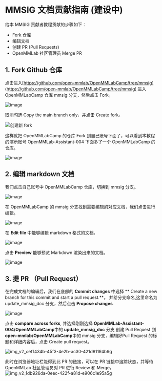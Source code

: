 # MMSIG 文档贡献指南 (建设中)


给本 MMSIG 贡献者教程贡献的步骤如下：

* Fork 仓库
* 编辑文档
* 创建 PR (Pull Requests)
* OpenMMLab 社区管理员 Merge PR

## 1. Fork Github 仓库

点击进入[https://github.com/open-mmlab/OpenMMLabCamp/tree/mmsig](https://github.com/open-mmlab/OpenMMLabCamp/tree/mmsig) 进入 OpenMMLabCamp 仓库 mmsig 分支，然后点击 Fork。

![image](https://user-images.githubusercontent.com/25839884/233363301-5f6ef5b7-e9c0-4d5a-87ff-7cb95f152658.png)

取消勾选 Copy the main branch only，并点击 Create fork。

![创建新 fork](https://user-images.githubusercontent.com/25839884/233364929-0a0f9037-37b3-426e-87d7-26ae713c4308.png)

这样就把 OpenMMLabCamp 的仓库 Fork 到自己账号下面了，可以看到本教程的演示账号 OpenMMLab-Assistant-004 下面多了一个 OpenMMLabCamp 的 仓库。

![image](https://user-images.githubusercontent.com/25839884/233366598-b0885041-400e-4339-9722-6080f99932a2.png)

## 2. 编辑 markdown 文档

我们点击自己账号中 OpenMMLabCamp 仓库，切换到 mmsig 分支。

![image](https://user-images.githubusercontent.com/25839884/233367888-83eb7276-6a09-4dc9-8957-784a5adbc060.png)

在 OpenMMLabCamp 的 mmsig 分支找到需要编辑的对应文档，我们点击进行编辑。

![image](https://user-images.githubusercontent.com/129494131/233515946-f1b854b6-5b6f-4169-b5e6-feb279af49d0.png)

在 **Edit file** 中能够编辑 markdown 格式的文档。


![image](https://user-images.githubusercontent.com/129494131/233516204-b68f2f96-ae3f-47ca-baea-62204f988ba7.png)

点击 **Preview** 能够预览 Markdown 渲染出来的文档。

![image](https://user-images.githubusercontent.com/129494131/233516250-5f56b596-2873-431a-a6dd-701f7b1f4f65.png)



## 3. 提 PR （Pull Request）

在完成文档的编辑后，我们在底部的 **Commit changes** 中选择 ** Create a new branch for this commit and start a pull request.**， 并给分支命名,这里命名为 update_mmsig_doc 分支，然后点击 **Propose changes**

![image](https://user-images.githubusercontent.com/129494131/233517211-abfe54a7-bb40-490e-88aa-d68557308bb0.png)


点击 **compare across forks**, 并选择刚刚选择 **OpenMMLab-Assistant-004/OpenMMLabCamp**中的 **update_mmsig_doc** 分支 创建 Pull Request 到 **open-mmlab/OpenMMLabCamp**中的 mmsig 分支，编辑好Pull Request 的标题和详细内容后，点击 Create pull request。

![img_v2_cef1434b-45f3-4e2b-ac30-421d81194b9g](https://user-images.githubusercontent.com/129494131/233518289-cace14ec-af7b-45f4-a222-37cc40a31020.jpg)

此时在浏览器地址栏能得到此 PR 的链接，可以在 PR 链接中追踪状态，并等待 OpenMMLab 社区管理员对 PR 进行 Review 和 Merge。
![img_v2_1db926da-0eec-422f-a81d-e906c1e95a5g](https://user-images.githubusercontent.com/129494131/233519021-f626b713-9be0-4d8c-a895-5e566f9427e5.jpg)

